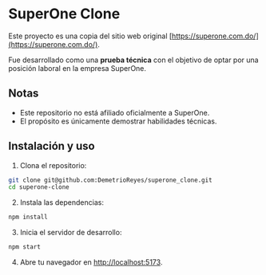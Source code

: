 # SuperOne Clone

Este proyecto es una copia del sitio web original [https://superone.com.do/](https://superone.com.do/).

Fue desarrollado como una **prueba técnica** con el objetivo de optar por una posición laboral en la empresa SuperOne.

## Notas

- Este repositorio no está afiliado oficialmente a SuperOne.
- El propósito es únicamente demostrar habilidades técnicas.

## Instalación y uso

1. Clona el repositorio:
  ```bash
  git clone git@github.com:DemetrioReyes/superone_clone.git
  cd superone-clone
  ```
2. Instala las dependencias:
  ```bash
  npm install
  ```
3. Inicia el servidor de desarrollo:
  ```bash
  npm start
  ```
4. Abre tu navegador en [http://localhost:5173](http://localhost:5173).

